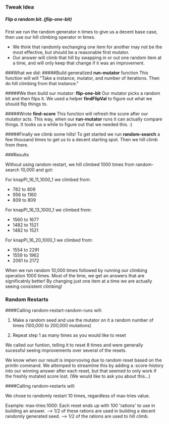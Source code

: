 ### Tweak Idea
##### Flip a random bit. (flip-one-bit)
First we run the random generator n times to give us a decent base case, then use our hill climbing operator m times.
* We think that randomly exchanging one item for another may not be the most effective, but should be a reasonable first mutator.
* Our answer will climb that hill by swapping in or out one random item at a time, and will only keep that change if it was an improvement.


###What we did:
#####Build generalized **run-mutator** function
This function will will "Take a instance, mutator, and number of iterations. Then do hill climbing from that instance."

#####We then build our mutator: **flip-one-bit** 
Our mutator picks a random bit and then filps it. We used a helper **findFlipVal** to figure out what we should flip things to.

#####Wrote **find-score**
This function will refresh the score after our mutator acts. This way, when our **run-mutator** runs it can actually compare things. It tooks us a while to figure out that we needed this. :)

#####Finally we climb some hills!
To get started we run **random-search** a few thousand times to get us to a decent starting spot. Then we hill climb from there.



###Results

Without using random restart, we hill climbed 1000 times from random-search 10,000 and got:

For knapPI_16_11_1000_1 we climbed from:
* 782 to 809
* 956 to 1160
* 809 to 809

For knapPI_16_13_1000_1 we climbed from:
* 1560 to 1677
* 1482 to 1521
* 1482 to 1521

For knapPI_16_20_1000_1 we climbed from:
* 1554 to 2291
* 1559 to 1962
* 2061 to 2172

When we run random 10,000 times followed by running our climbing operation 1000 times. Most of the time, we get an answers that are significatnly better! By changing just one item at a time we are actually seeing consistent climbing!



### Random Restarts
####Calling random-restart-random-runs will: 

1. Make a random seed and use the mutator on it a random number of times (100,000 to 200,000 mutations)

2. Repeat step 1 as many times as you would like to reset

We called our funtion, telling it to reset 8 times and were generally sucessful seeing improvements over several of the resets.

We know when our result is imporvoving due to random reset based on the println command. We attemped to streamline this by adding a :score-history into our winning answer after each reset, but that seemed to only work if the freshly mutated score lost. (We would like to ask you about this...)

####Calling random-restarts will:

We chose to randomly restart 10 times, regardless of max-tries value.

Example: max-tries:1000:
    Each reset ends up with 100 'rations' to use in building an answer.
    --> 1/2 of these rations are used in building a decent randomly generated seed. 
    --> 1/2 of the rations are used to hill climb.
